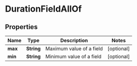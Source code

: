 

# DurationFieldAllOf


## Properties

Name | Type | Description | Notes
------------ | ------------- | ------------- | -------------
**max** | **String** | Maximum value of a field |  [optional]
**min** | **String** | Minimum value of a field |  [optional]



